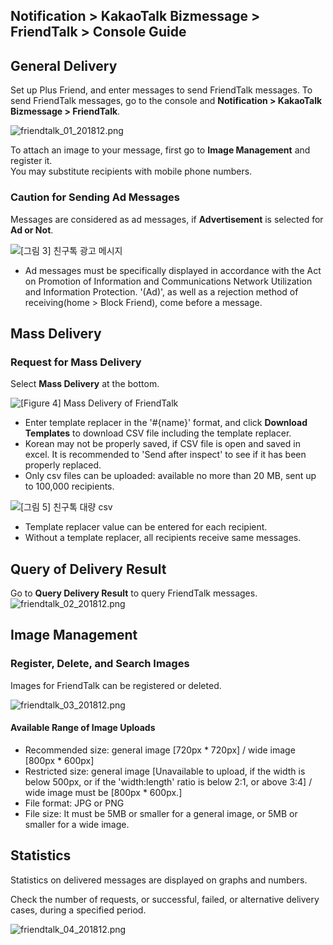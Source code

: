 ## Notification > KakaoTalk Bizmessage > FriendTalk > Console Guide

## General Delivery

Set up Plus Friend, and enter messages to send FriendTalk messages.
To send FriendTalk messages, go to the console and **Notification > KakaoTalk Bizmessage > FriendTalk**.

![friendtalk_01_201812.png](https://static.toastoven.net/prod_alimtalk/friendtalk_01_201812.png)

To attach an image to your message, first go to **Image Management** and register it.  
You may substitute recipients with mobile phone numbers.   

### Caution for Sending Ad Messages

Messages are considered as ad messages, if **Advertisement** is selected for **Ad or Not**.

![[그림 3] 친구톡 광고 메시지](http://static.toastoven.net/prod_alimtalk/friendtalk_02.png)

* Ad messages must be specifically displayed in accordance with the Act on Promotion of Information and Communications Network Utilization and Information Protection. '(Ad)', as well as a rejection method of  receiving(home > Block Friend), come before a message.  

## Mass Delivery

### Request for Mass Delivery
Select **Mass Delivery** at the bottom.

![[Figure 4] Mass Delivery of FriendTalk](http://static.toastoven.net/prod_alimtalk/friendtalk_mass_04.png)

* Enter template replacer in the '#{name}' format, and click **Download Templates** to download CSV file including the template replacer.
* Korean may not be properly saved, if CSV file is open and saved in excel. It is recommended to 'Send after inspect' to see if it has been properly replaced.   
* Only csv files can be uploaded: available no more than 20 MB, sent up to 100,000 recipients.

![[그림 5] 친구톡 대량 csv](http://static.toastoven.net/prod_alimtalk/friendtalk_mass_05.png)

* Template replacer value can be entered for each recipient.
* Without a template replacer, all recipients receive same messages.

## Query of Delivery Result

Go to **Query Delivery Result** to query FriendTalk messages.
![friendtalk_02_201812.png](https://static.toastoven.net/prod_alimtalk/friendtalk_02_201812.png)

## Image Management

### Register, Delete, and Search Images

Images for FriendTalk can be registered or deleted.

![friendtalk_03_201812.png](https://static.toastoven.net/prod_alimtalk/friendtalk_03_201812.png)

#### Available Range of Image Uploads  
* Recommended size: general image [720px * 720px] / wide image [800px * 600px]
* Restricted size: general image [Unavailable to upload, if the width is below 500px, or if the 'width:length' ratio is below 2:1, or above 3:4] / wide image must be [800px * 600px.]
* File format: JPG or PNG
* File size: It must be 5MB or smaller for a general image, or 5MB or smaller for a wide image.

## Statistics

Statistics on delivered messages are displayed on graphs and numbers.

Check the number of requests, or successful, failed, or alternative delivery cases, during a specified period.   

![friendtalk_04_201812.png](https://static.toastoven.net/prod_alimtalk/friendtalk_04_201812.png)
